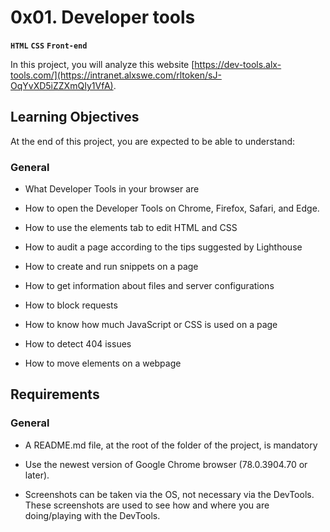 0x01. Developer tools
=====================

**`HTML`** **`CSS`** **`Front-end`**

In this project, you will analyze this website [https://dev-tools.alx-tools.com/](https://intranet.alxswe.com/rltoken/sJ-OqYvXD5iZZXmQIy1VfA).

Learning Objectives
-------------------

At the end of this project, you are expected to be able to understand:

### General

*   What Developer Tools in your browser are
    
*   How to open the Developer Tools on Chrome, Firefox, Safari, and Edge.
    
*   How to use the elements tab to edit HTML and CSS
    
*   How to audit a page according to the tips suggested by Lighthouse
    
*   How to create and run snippets on a page
    
*   How to get information about files and server configurations
    
*   How to block requests
    
*   How to know how much JavaScript or CSS is used on a page
    
*   How to detect 404 issues
    
*   How to move elements on a webpage
    

Requirements
------------

### General

*   A README.md file, at the root of the folder of the project, is mandatory
    
*   Use the newest version of Google Chrome browser (78.0.3904.70 or later).
    
*   Screenshots can be taken via the OS, not necessary via the DevTools. These screenshots are used to see how and where you are doing/playing with the DevTools.
